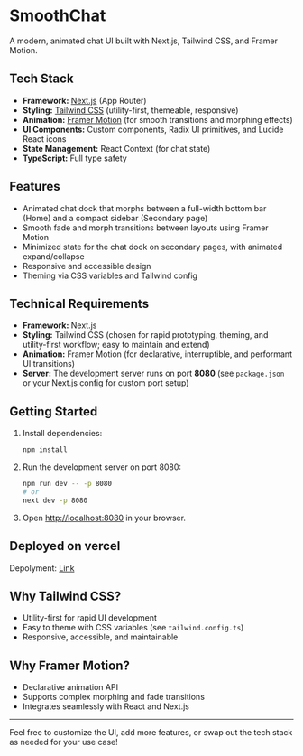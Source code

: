 # SmoothChat

A modern, animated chat UI built with Next.js, Tailwind CSS, and Framer Motion.

## Tech Stack

- **Framework:** [Next.js](https://nextjs.org/) (App Router)
- **Styling:** [Tailwind CSS](https://tailwindcss.com/) (utility-first, themeable, responsive)
- **Animation:** [Framer Motion](https://www.framer.com/motion/) (for smooth transitions and morphing effects)
- **UI Components:** Custom components, Radix UI primitives, and Lucide React icons
- **State Management:** React Context (for chat state)
- **TypeScript:** Full type safety

## Features

- Animated chat dock that morphs between a full-width bottom bar (Home) and a compact sidebar (Secondary page)
- Smooth fade and morph transitions between layouts using Framer Motion
- Minimized state for the chat dock on secondary pages, with animated expand/collapse
- Responsive and accessible design
- Theming via CSS variables and Tailwind config

## Technical Requirements

- **Framework:** Next.js
- **Styling:** Tailwind CSS (chosen for rapid prototyping, theming, and utility-first workflow; easy to maintain and extend)
- **Animation:** Framer Motion (for declarative, interruptible, and performant UI transitions)
- **Server:** The development server runs on port **8080** (see `package.json` or your Next.js config for custom port setup)

## Getting Started

1. Install dependencies:
   ```bash
   npm install
   ```
2. Run the development server on port 8080:
   ```bash
   npm run dev -- -p 8080
   # or
   next dev -p 8080
   ```
3. Open [http://localhost:8080](http://localhost:8080) in your browser.

## Deployed on vercel

Depolyment: [Link](https://chat-smooth-grinning-mq8j.vercel.app/)

## Why Tailwind CSS?

- Utility-first for rapid UI development
- Easy to theme with CSS variables (see `tailwind.config.ts`)
- Responsive, accessible, and maintainable

## Why Framer Motion?

- Declarative animation API
- Supports complex morphing and fade transitions
- Integrates seamlessly with React and Next.js

---

Feel free to customize the UI, add more features, or swap out the tech stack as needed for your use case!
